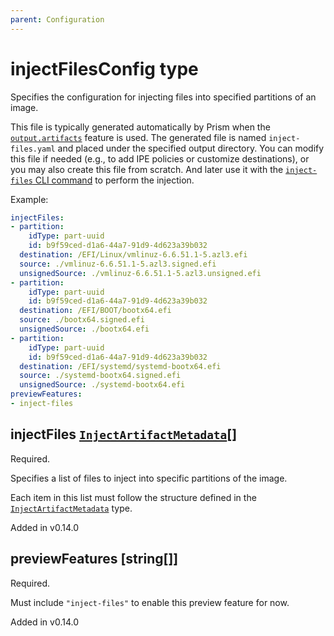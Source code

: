 ```yaml
---
parent: Configuration
---
```


# injectFilesConfig type

Specifies the configuration for injecting files into specified partitions of
an image.

This file is typically generated automatically by Prism when the
[`output.artifacts`](./outputArtifacts.md) feature is used. The generated file
is named `inject-files.yaml` and placed under the specified output directory.
You can modify this file if needed (e.g., to add IPE policies or customize
destinations), or you may also create this file from scratch. And later use it
with the [`inject-files` CLI command](../cli.md#inject-files) to perform the
injection.

Example:

```yaml
injectFiles:
- partition:
    idType: part-uuid
    id: b9f59ced-d1a6-44a7-91d9-4d623a39b032
  destination: /EFI/Linux/vmlinuz-6.6.51.1-5.azl3.efi
  source: ./vmlinuz-6.6.51.1-5.azl3.signed.efi
  unsignedSource: ./vmlinuz-6.6.51.1-5.azl3.unsigned.efi
- partition:
    idType: part-uuid
    id: b9f59ced-d1a6-44a7-91d9-4d623a39b032
  destination: /EFI/BOOT/bootx64.efi
  source: ./bootx64.signed.efi
  unsignedSource: ./bootx64.efi
- partition:
    idType: part-uuid
    id: b9f59ced-d1a6-44a7-91d9-4d623a39b032
  destination: /EFI/systemd/systemd-bootx64.efi
  source: ./systemd-bootx64.signed.efi
  unsignedSource: ./systemd-bootx64.efi
previewFeatures:
- inject-files
```

## injectFiles [`InjectArtifactMetadata`](./injectArtifactMetadata.md)[]

Required.

Specifies a list of files to inject into specific partitions of the image.

Each item in this list must follow the structure defined in the
[`InjectArtifactMetadata`](./injectArtifactMetadata.md) type.

Added in v0.14.0

## previewFeatures [string[]]

Required.

Must include `"inject-files"` to enable this preview feature for now.

Added in v0.14.0
